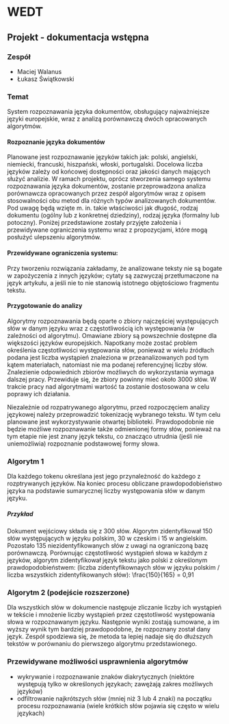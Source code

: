 # WEDT

## Projekt - dokumentacja wstępna

### Zespół

- Maciej Walanus
- Łukasz Świątkowski

### Temat

System rozpoznawania języka dokumentów, obsługujący najważniejsze języki europejskie, wraz z analizą porównawczą dwóch opracowanych algorytmów.

#### Rozpoznanie języka dokumentów

Planowane jest rozpoznawanie języków takich jak: polski, angielski, niemiecki, francuski, hiszpański, włoski, portugalski. Docelowa liczba języków zależy od końcowej dostępności oraz jakości danych mających służyć analizie. W ramach projektu, oprócz stworzenia samego systemu rozpoznawania języka dokumentów, zostanie przeprowadzona analiza porównawcza opracowanych przez zespół algorytmów wraz z opisem stosowalności obu metod dla różnych typów analizowanych dokumentów. Pod uwagę będą wzięte m. in. takie właściwości jak długość, rodzaj dokumentu (ogólny lub z konkretnej dziedziny), rodzaj języka (formalny lub potoczny). Poniżej przedstawione zostały przyjęte założenia i przewidywane ograniczenia systemu wraz z propozycjami, które mogą posłużyć ulepszeniu algorytmów.

#### Przewidywane ograniczenia systemu:

Przy tworzeniu rozwiązania zakładamy, że analizowane teksty nie są bogate w zapożyczenia z innych języków; cytaty są zazwyczaj przetłumaczone na język artykułu, a jeśli nie to nie stanowią istotnego objętościowo fragmentu tekstu.

#### Przygotowanie do analizy

Algorytmy rozpoznawania będą oparte o zbiory najczęściej występujących słów w danym języku wraz z częstotliwością ich występowania (w zależności od algorytmu). Omawiane zbiory są powszechnie dostępne dla większości języków europejskich. Napotkany może zostać problem określenia częstotliwości występowania słów, ponieważ w wielu źródłach podana jest liczba wystąpień znaleziona w przeanalizowanych pod tym kątem materiałach, natomiast nie ma podanej referencyjnej liczby słów. Znalezienie odpowiednich zbiorów możliwych do wykorzystania wymaga dalszej pracy. Przewiduje się, że zbiory powinny mieć około 3000 słów. W trakcie pracy nad algorytmami wartość ta zostanie dostosowana w celu poprawy ich działania.

Niezależnie od rozpatrywanego algorytmu, przed rozpoczęciem analizy językowej należy przeprowadzić tokenizację wybranego tekstu. W tym celu planowane jest wykorzystywanie otwartej biblioteki. Prawdopodobnie nie będzie możliwe rozpoznawanie także odmienionej formy słów, ponieważ na tym etapie nie jest znany język tekstu, co znacząco utrudnia (jeśli  nie uniemożliwia) rozpoznanie podstawowej formy słowa.

### Algorytm 1

Dla każdego tokenu określana jest jego przynależność do każdego z rozptrywanych języków. Na koniec procesu obliczane prawdopodobieństwo języka na podstawie sumarycznej liczby występowania słów w danym języku.

##### Przykład

Dokument wejściowy składa się z 300 słów. Algorytm zidentyfikował 150 słów występujących w języku polskim, 30 w czeskim i 15 w angielskim. Pozostało 135 niezidentyfikowanych słów z uwagi na ograniczoną bazę porównawczą. Porównując częstotliwość wystąpień słowa w każdym z języków, algorytm zidentyfikował język tekstu jako polski z określonym prawdopodobieństwem:
(liczba zidentyfikownaych słów w języku polskim / liczba wszystkich zidentyfikowanych słów): \frac{150}{165} = 0,91

### Algorytm 2 (podejście rozszerzone)

Dla wszystkich słów w dokumencie następuje zliczanie liczby ich wystąpień w tekście i mnożenie liczby wystąpień przez częstotliwość występowania słowa w rozpoznawanym języku. Następnie wyniki zostają sumowane, a im wyższy wynik tym bardziej prawdopodobne, że rozpoznany został dany język. Zespół spodziewa się, że metoda ta lepiej nadaje się do dłuższych tekstów w porównaniu do pierwszego algorytmu przedstawionego.

### Przewidywane możliwości usprawnienia algorytmów

- wykrywanie i rozpoznawanie znaków diakrytycznych (niektóre występują tylko w określonych językach; zawężają zakres możliwych języków)
- odfiltrowanie najkrótszych słów (mniej niż 3 lub 4 znaki) na początku procesu rozpoznawania (wiele krótkich słów pojawia się często w wielu językach)
